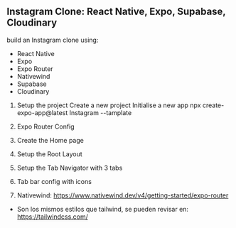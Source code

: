 ## Instagram Clone: React Native, Expo, Supabase, Cloudinary

build an Instagram clone using:

- React Native
- Expo
- Expo Router
- Nativewind
- Supabase
- Cloudinary

1. Setup the project
   Create a new project
   Initialise a new app
   npx create-expo-app@latest Instagram --tamplate

2. Expo Router Config
3. Create the Home page
4. Setup the Root Layout
5. Setup the Tab Navigator with 3 tabs
6. Tab bar config with icons
7. Nativewind: https://www.nativewind.dev/v4/getting-started/expo-router

- Son los mismos estilos que tailwind, se pueden revisar en:
  https://tailwindcss.com/

